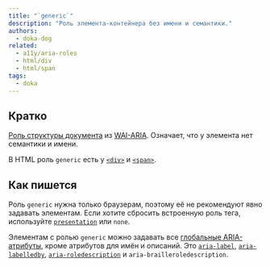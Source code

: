 ```yaml
---
title: "`generic`"
description: "Роль элемента-контейнера без имени и семантики."
authors:
  - doka-dog
related:
  - a11y/aria-roles
  - html/div
  - html/span
tags:
  - doka
---
```


## Кратко

[Роль структуры документа](/a11y/aria-roles/) из [WAI-ARIA](/a11y/aria-intro/#specifikaciya). Означает, что у элемента нет семантики и имени.

В HTML роль `generic` есть у [`<div>`](/html/div/) и [`<span>`](/html/span/).

## Как пишется

Роль `generic` нужна только браузерам, поэтому её не рекомендуют явно задавать элементам. Если хотите сбросить встроенную роль тега, используйте [`presentation`](/a11y/role-presentation-none/) или `none`.

Элементам с ролью `generic` можно задавать все [глобальные ARIA-атрибуты](/a11y/aria-attrs/#globalnye-atributy), кроме атрибутов для имён и описаний. Это [`aria-label`](/a11y/aria-label/), [`aria-labelledby`](/a11y/aria-labelledby/), [`aria-roledescription`](/a11y/aria-roledescription/) и `aria-brailleroledescription`.
